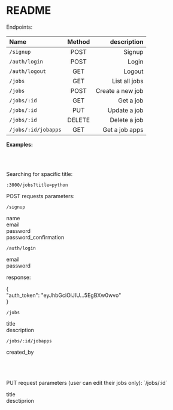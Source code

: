 # README

Endpoints: 

| Name | Method | description |
| :---         |     :---:      |          ---: |
| `/signup`   | POST    | Signup    |
| `/auth/login`     | POST       | Login      |
| `/auth/logout`     | GET       | Logout      |
| `/jobs`     | GET       | List all jobs      |
| `/jobs`     | POST       | Create a new job      |
| `/jobs/:id`     | GET       | Get a job      |
| `/jobs/:id`     | PUT       | Update a job      |
| `/jobs/:id`     | DELETE       | Delete a job      |
| `/jobs/:id/jobapps`     | GET       | Get a job apps      |



<b>Examples:</b>

<br>
<br>

<p>
Searching for spacific title:
<p>
	
`:3000/jobs?title=python`
	
</p>
</p>


<p>
POST requests parameters:
</p>
<p>
	
`/signup`

<p>
name
<br>
email
<br>
password
<br>
password_confirmation

</p>

</p>
<p>

`/auth/login`

<p>
email
<br>
password
<br>
</p>

response:

{
<br>
"auth_token": "eyJhbGciOiJIU...5EgBXw0wvo"
<br>
}
</p>
<p>

`/jobs`

<p>
title
<br>
description
<br>
</p>

</p>
<p>

`/jobs/:id/jobapps`

<p>
	created_by
</p>
</p>
	

<p>
<br>
<br>
<br>
PUT request parameters (user can edit their jobs only):
`/jobs/:id` 
<p>
title
<br>
desctiprion
</p>
</p>
